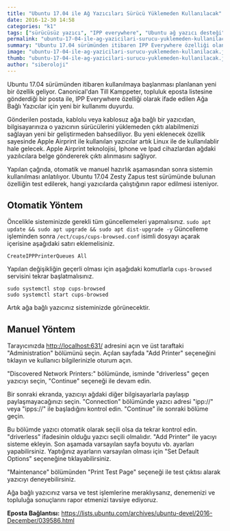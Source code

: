 ```yaml
---
title: "Ubuntu 17.04 ile Ağ Yazıcıları Sürücü Yüklemeden Kullanılacak"
date: 2016-12-30 14:58
categories: "k1"
tags: ["sürücüsüz yazıcı", "IPP everywhere", "Ubuntu ağ yazıcı desteği"]
permalink: "ubuntu-17-04-ile-ag-yazicilari-surucu-yuklemeden-kullanilacak"
summary: "Ubuntu 17.04 sürümünden itibaren IPP Everywhere özelliği olan ağ yazıcıları kullanılabilir olacak."
image: "ubuntu-17-04-ile-ag-yazicilari-surucu-yuklemeden-kullanilacak.jpg"
thumb: "ubuntu-17-04-ile-ag-yazicilari-surucu-yuklemeden-kullanilacak.jpg"
author: "siberoloji"
---
```

Ubuntu 17.04 sürümünden itibaren kullanılmaya başlanması planlanan yeni bir özellik geliyor.  Canonical'dan Till Kamppeter, topluluk eposta listesine gönderdiği bir posta ile, IPP Everywhere özelliği olarak ifade edilen Ağa Bağlı Yazıcılar için yeni bir kullanımı duyurdu.

Gönderilen postada, kablolu veya kablosuz ağa bağlı bir yazıcıdan, bilgisayarınıza o yazıcının sürücülerini yüklemeden çıktı alabilmenizi sağlayan yeni bir geliştirmeden bahsediliyor.
Bu yeni eklenecek özellik sayesinde Apple Airprint ile kullanılan yazıcılar artık Linux ile de kullanılablir hale gelecek. Apple Airprint teknolojisi, Iphone ve Ipad cihazlardan ağdaki yazılıcılara belge göndererek çıktı alınmasını sağlıyor.

Yapılan çağrıda, otomatik ve manuel hazırlık aşamasından sonra sistemin kullanılması anlatılıyor. Ubuntu 17.04 Zesty Zapus test sürümünde bulunan özelliğin test edilerek, hangi yazıcılarda çalıştığının rapor edilmesi isteniyor.

## Otomatik Yöntem
Öncelikle sisteminizde gerekli tüm güncellemeleri yapmalısınız. `sudo apt update && sudo apt upgrade && sudo apt dist-upgrade -y` Güncelleme işleminden sonra `/ect/cups/cups-browsed.conf` isimli dosyayı açarak içerisine aşağıdaki satırı eklemelisiniz.

```
CreateIPPPrinterQueues All
```

Yapılan değişikliğin geçerli olması için aşağıdaki komutlarla `cups-browsed` servisini tekrar başlatmalısınız.

```
sudo systemctl stop cups-browsed
sudo systemctl start cups-browsed
```

Artık ağa bağlı yazıcınız sisteminizde görünecektir.

## Manuel Yöntem
Tarayıcınızda <http://localhost:631/> adresini açın ve üst taraftaki "Administration" bölümünü seçin. Açılan sayfada "Add Printer" seçeneğini tıklayın ve kullanıcı bilgilerinizle oturum açın.

"Discovered Network Printers:" bölümünde, isminde "driverless" geçen yazıcıyı seçin, "Continue" seçeneği ile devam edin.

Bir sonraki ekranda, yazıcıyı ağdaki diğer bilgisayarlarla paylaşıp paylaşmayacağınızı seçin. "Connection" bölümünde yazıcı adresi "ipp://" veya "ipps://" ile başladığını kontrol edin. "Continue" ile sonraki bölüme geçin.

Bu bölümde yazıcı otomatik olarak seçili olsa da tekrar kontrol edin. "driverless" ifadesinin olduğu yazıcı seçili olmalıdır.  "Add Printer" ile yacıyı sisteme ekleyin. Son aşamada varsayılan sayfa boyutu vb. ayarları yapabilirsiniz. Yaptığınız ayarların varsayılan olması için "Set Default Options" seçeneğine tıklayabilirsiniz.

"Maintenance" bölümünden "Print Test Page" seçeneği ile test çıktısı alarak yazıcıyı deneyebilirsiniz.

Ağa bağlı yazıcınız varsa ve test işlemlerine meraklıysanız, denemenizi ve topluluğa sonuçlarını rapor etmenizi tavsiye ediyoruz.

**Eposta Bağlantısı:**  <https://lists.ubuntu.com/archives/ubuntu-devel/2016-December/039586.html>
